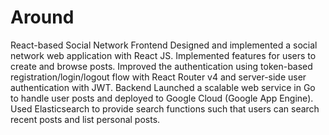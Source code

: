 # Around
React-based Social Network
Frontend
Designed and implemented a social network web application with React JS.
Implemented features for users to create and browse posts.
Improved the authentication using token-based registration/login/logout flow with React Router v4 and server-side user authentication with JWT.
Backend
Launched a scalable web service in Go to handle user posts and deployed to Google Cloud (Google App Engine).
Used Elasticsearch to provide search functions such that users can search recent posts and list personal posts.
